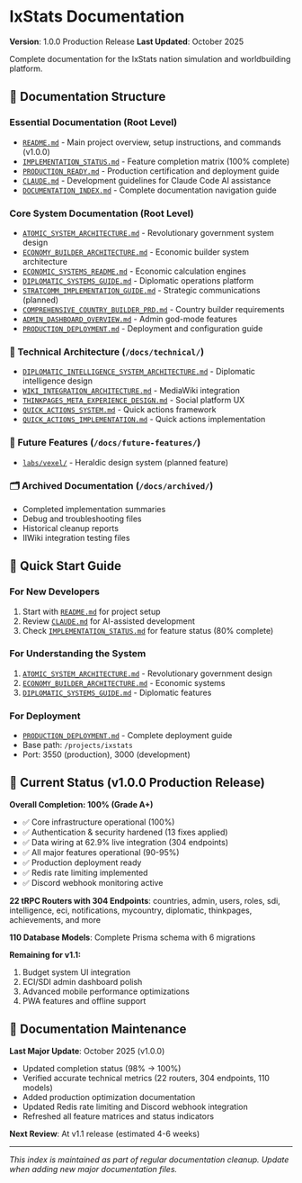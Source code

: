 # IxStats Documentation

**Version**: 1.0.0 Production Release
**Last Updated**: October 2025

Complete documentation for the IxStats nation simulation and worldbuilding platform.

## 📁 **Documentation Structure**

### **Essential Documentation** (Root Level)
- [`README.md`](../README.md) - Main project overview, setup instructions, and commands (v1.0.0)
- [`IMPLEMENTATION_STATUS.md`](../IMPLEMENTATION_STATUS.md) - Feature completion matrix (100% complete)
- [`PRODUCTION_READY.md`](../PRODUCTION_READY.md) - Production certification and deployment guide
- [`CLAUDE.md`](../CLAUDE.md) - Development guidelines for Claude Code AI assistance
- [`DOCUMENTATION_INDEX.md`](./DOCUMENTATION_INDEX.md) - Complete documentation navigation guide

### **Core System Documentation** (Root Level)
- [`ATOMIC_SYSTEM_ARCHITECTURE.md`](../ATOMIC_SYSTEM_ARCHITECTURE.md) - Revolutionary government system design
- [`ECONOMY_BUILDER_ARCHITECTURE.md`](../ECONOMY_BUILDER_ARCHITECTURE.md) - Economic builder system architecture
- [`ECONOMIC_SYSTEMS_README.md`](../ECONOMIC_SYSTEMS_README.md) - Economic calculation engines
- [`DIPLOMATIC_SYSTEMS_GUIDE.md`](../DIPLOMATIC_SYSTEMS_GUIDE.md) - Diplomatic operations platform
- [`STRATCOMM_IMPLEMENTATION_GUIDE.md`](../STRATCOMM_IMPLEMENTATION_GUIDE.md) - Strategic communications (planned)
- [`COMPREHENSIVE_COUNTRY_BUILDER_PRD.md`](../COMPREHENSIVE_COUNTRY_BUILDER_PRD.md) - Country builder requirements
- [`ADMIN_DASHBOARD_OVERVIEW.md`](../ADMIN_DASHBOARD_OVERVIEW.md) - Admin god-mode features
- [`PRODUCTION_DEPLOYMENT.md`](../PRODUCTION_DEPLOYMENT.md) - Deployment and configuration guide

### **🔧 Technical Architecture** (`/docs/technical/`)
- [`DIPLOMATIC_INTELLIGENCE_SYSTEM_ARCHITECTURE.md`](./technical/DIPLOMATIC_INTELLIGENCE_SYSTEM_ARCHITECTURE.md) - Diplomatic intelligence design
- [`WIKI_INTEGRATION_ARCHITECTURE.md`](./technical/WIKI_INTEGRATION_ARCHITECTURE.md) - MediaWiki integration
- [`THINKPAGES_META_EXPERIENCE_DESIGN.md`](./technical/THINKPAGES_META_EXPERIENCE_DESIGN.md) - Social platform UX
- [`QUICK_ACTIONS_SYSTEM.md`](./technical/QUICK_ACTIONS_SYSTEM.md) - Quick actions framework
- [`QUICK_ACTIONS_IMPLEMENTATION.md`](./technical/QUICK_ACTIONS_IMPLEMENTATION.md) - Quick actions implementation

### **🚀 Future Features** (`/docs/future-features/`)
- [`labs/vexel/`](./future-features/labs/vexel/) - Heraldic design system (planned feature)

### **🗂️ Archived Documentation** (`/docs/archived/`)
- Completed implementation summaries
- Debug and troubleshooting files
- Historical cleanup reports
- IIWiki integration testing files

## 🎯 **Quick Start Guide**

### **For New Developers**
1. Start with [`README.md`](../README.md) for project setup
2. Review [`CLAUDE.md`](../CLAUDE.md) for AI-assisted development
3. Check [`IMPLEMENTATION_STATUS.md`](../IMPLEMENTATION_STATUS.md) for feature status (80% complete)

### **For Understanding the System**
1. [`ATOMIC_SYSTEM_ARCHITECTURE.md`](../ATOMIC_SYSTEM_ARCHITECTURE.md) - Revolutionary government design
2. [`ECONOMY_BUILDER_ARCHITECTURE.md`](../ECONOMY_BUILDER_ARCHITECTURE.md) - Economic systems
3. [`DIPLOMATIC_SYSTEMS_GUIDE.md`](../DIPLOMATIC_SYSTEMS_GUIDE.md) - Diplomatic features

### **For Deployment**
- [`PRODUCTION_DEPLOYMENT.md`](../PRODUCTION_DEPLOYMENT.md) - Complete deployment guide
- Base path: `/projects/ixstats`
- Port: 3550 (production), 3000 (development)

## 🚀 **Current Status (v1.0.0 Production Release)**

**Overall Completion: 100% (Grade A+)**
- ✅ Core infrastructure operational (100%)
- ✅ Authentication & security hardened (13 fixes applied)
- ✅ Data wiring at 62.9% live integration (304 endpoints)
- ✅ All major features operational (90-95%)
- ✅ Production deployment ready
- ✅ Redis rate limiting implemented
- ✅ Discord webhook monitoring active

**22 tRPC Routers with 304 Endpoints**: countries, admin, users, roles, sdi, intelligence, eci, notifications, mycountry, diplomatic, thinkpages, achievements, and more

**110 Database Models**: Complete Prisma schema with 6 migrations

**Remaining for v1.1:**
1. Budget system UI integration
2. ECI/SDI admin dashboard polish
3. Advanced mobile performance optimizations
4. PWA features and offline support

## 📝 **Documentation Maintenance**

**Last Major Update**: October 2025 (v1.0.0)
- Updated completion status (98% → 100%)
- Verified accurate technical metrics (22 routers, 304 endpoints, 110 models)
- Added production optimization documentation
- Updated Redis rate limiting and Discord webhook integration
- Refreshed all feature matrices and status indicators

**Next Review**: At v1.1 release (estimated 4-6 weeks)

---

*This index is maintained as part of regular documentation cleanup. Update when adding new major documentation files.*
